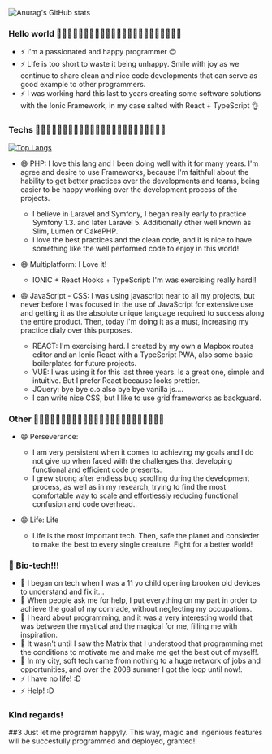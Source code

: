 ![Anurag's GitHub stats](https://github-readme-stats.vercel.app/api?username=drullandev&show_icons=true&theme=radical)

### Hello world 👋👋👋👋👋👋👋👋👋👋👋👋👋👋👋👋👋👋👋👋👋👋👋
- ⚡ I'm a passionated and happy programmer 😊
- ⚡ Life is too short to waste it being unhappy. Smile with joy as we continue to share clean and nice code developments that can serve as good example to other programmers.
- ⚡ I was working hard this last to years creating some software solutions with the Ionic Framework, in my case salted with React + TypeScript 👌

### Techs  💬💬💬💬💬💬💬💬💬💬💬💬💬💬💬💬💬💬💬💬💬💬💬💬

[![Top Langs](https://github-readme-stats.vercel.app/api/top-langs/?username=drullandev&layout=compact)](https://github.com/anuraghazra/github-readme-stats)

- 😄 PHP: I love this lang and I been doing well with it for many years. I'm agree and desire to use Frameworks, because I'm faithfull about the hability to get better practices over the developments and teams, being easier to be happy working over the development process of the projects.
  - I believe in Laravel and Symfony, I began really early to practice Symfony 1.3. and later Laravel 5. Additionally other well known as Slim, Lumen or CakePHP.
  - I love the best practices and the clean code, and it is nice to have something like the well performed code to enjoy in this world!

- 😄 Multiplatform: I Love it!
  - IONIC + React Hooks + TypeScript: I'm was exercising really hard!!

- 😄 JavaScript - CSS: I was using javascript near to all my projects, but never before I was focused in the use of JavaScript for extensive use and getting it as the absolute unique language required to success along the entire product. Then, today I'm doing it as a must, increasing my practice dialy over this purposes.
  - REACT:  I'm exercising hard. I created by my own a Mapbox routes editor and an Ionic React with a TypeScript PWA, also some basic boilerplates for future projects.
  - VUE: I was using it for this last three years. Is a great one, simple and intuitive. But I prefer React because looks prettier.
  - JQuery: bye bye o.o also bye bye vanilla js....
  - I can write nice CSS, but I like to use grid frameworks as backguard.

### Other  💬💬💬💬💬💬💬💬💬💬💬💬💬💬💬💬💬💬💬💬💬💬💬💬

- 😄 Perseverance:
  - I am very persistent when it comes to achieving my goals and I do not give up when faced with the challenges that developing functional and efficient code presents.
  - I grew strong after endless bug scrolling during the development process, as well as in my research, trying to find the most comfortable way to scale and effortlessly reducing functional confusion and code overhead..

- 😄 Life:  Life
  - Life is the most important tech. Then, safe the planet and consieder to make the best to every single creature. Fight for a better world!

### 🌱 Bio-tech!!!

- 🌱 I began on tech when I was a 11 yo child opening brooken old devices to understand and fix it...
- 🌱 When people ask me for help, I put everything on my part in order to achieve the goal of my comrade, without neglecting my occupations.
- 🌱 I heard about programming, and it was a very interesting world that was between the mystical and the magical for me, filling me with inspiration.
- 🌱 It wasn't until I saw the Matrix that I understood that programming met the conditions to motivate me and make me get the best out of myself!.
- 🌱 In my city, soft tech came from nothing to a huge network of jobs and opportunities, and over the 2008 summer I got the loop until now!.
- ⚡ I have no life! :D
- ⚡ Help! :D

### Kind regards!
##3 Just let me programm happyly. This way, magic and ingenious features will be succesfully programmed and deployed, granted!!
<!--
**drullandev/drullandev** is a ✨ _special_ ✨ repository because its `README.md` (this file) appears on your GitHub profile.

### Here  more details about my current status 12-2022:

- 🔭 FULL TIME: I work at IKEA SARTON face-to-face.
- 🔭 FREELANCE: I work with Hoponboard team programming the multiplatform Ionic PWA and Strapi CMS for designed for the purpose of assisting in the handling of boats.
- 🔭 PRACTICE TIME: I work on my app-and-cms multiplatoform project almost every day...
- 🤔 I’m looking for help with everything to each others in tech relationship, even when I ignore everything I can get the point to run...

- 💬 Don't hesitate to contact me; If I don't have an answer, maybe I know who...!
- 📫 How to reach me: Send me a email to drullan.dev@gmail.com
-->
